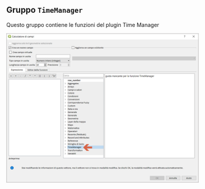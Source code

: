 ## Gruppo `TimeManager`

Questo gruppo contiene le funzioni del plugin Time Manager

<img src="/img/timemanager/gruppo_timemanager1.png">
